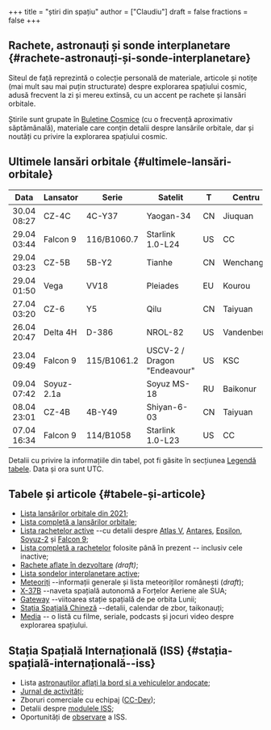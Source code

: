 +++
title = "știri din spațiu"
author = ["Claudiu"]
draft = false
fractions = false
+++

## Rachete, astronauți și sonde interplanetare {#rachete-astronauți-și-sonde-interplanetare}

Siteul de față reprezintă o colecție personală de materiale, articole și notițe (mai mult sau mai puțin structurate) despre explorarea spațiului cosmic, adusă frecvent la zi și mereu extinsă, cu un accent pe rachete și lansări orbitale.

Știrile sunt grupate în [Buletine Cosmice](/bul) (cu o frecvență aproximativ săptămânală), materiale care conțin detalii despre lansările orbitale, dar și noutăți cu privire la explorarea spațiului cosmic.


## Ultimele lansări orbitale {#ultimele-lansări-orbitale}

| Data        | Lansator   | Serie       | Satelit                     | T  | Centru     | Rampă  | R. | Bul             |
|-------------|------------|-------------|-----------------------------|----|------------|--------|----|-----------------|
| 30.04 08:27 | CZ-4C      | 4C-Y37      | Yaogan-34                   | CN | Jiuquan    | SLS-2  | S  | [114](/bul/114) |
| 29.04 03:44 | Falcon 9   | 116/B1060.7 | Starlink 1.0-L24            | US | CC         | LC40   | S  | [113](/bul/113) |
| 29.04 03:23 | CZ-5B      | 5B-Y2       | Tianhe                      | CN | Wenchang   | LC1    | S  | [113](/bul/113) |
| 29.04 01:50 | Vega       | VV18        | Pleiades                    | EU | Kourou     | ELV    | S  | [113](/bul/113) |
| 27.04 03:20 | CZ-6       | Y5          | Qilu                        | CN | Taiyuan    | LC16   | S  | [113](/bul/113) |
| 26.04 20:47 | Delta 4H   | D-386       | NROL-82                     | US | Vandenberg | SLC6   | S  | [113](/bul/113) |
| 23.04 09:49 | Falcon 9   | 115/B1061.2 | USCV-2 / Dragon "Endeavour" | US | KSC        | LC39A  | S  | [113](/bul/113) |
| 09.04 07:42 | Soyuz-2.1a |             | Soyuz MS-18                 | RU | Baikonur   | 31/6   | S  | [112](/bul/112) |
| 08.04 23:01 | CZ-4B      | 4B-Y49      | Shiyan-6-03                 | CN | Taiyuan    | SLC-40 | S  | [112](/bul/112) |
| 07.04 16:34 | Falcon 9   | 114/B1058   | Starlink 1.0-L23            | US | CC         | LC40   | S  | [112](/bul/112) |

Detalii cu privire la informațiile din tabel, pot fi găsite în secțiunea [Legendă tabele](/t/legenda_tabele). Data și ora sunt UTC.


## Tabele și articole {#tabele-și-articole}

-   [Lista lansărilor orbitale din 2021](/t/l2021);
-   [Lista completă a lansărilor orbitale](/t/lansari);
-   [Lista rachetelor active](/r/rachete_active) --cu detalii despre [Atlas V](/r/atlasv), [Antares](/r/antares), [Epsilon](/r/epsilon), [Soyuz-2](/r/soyuz-2) și [Falcon 9](/r/falcon9);
-   [Lista completă a rachetelor](/r/rachete) folosite până în prezent -- inclusiv cele inactive;
-   [Rachete aflate în dezvoltare](/r/viitor) _(draft)_;
-   [Lista sondelor interplanetare active](/m/sonde);
-   [Meteoriți](/m/meteoriti) --informații generale și lista meteoriților românești (_draft_);
-   [X-37B](/m/x37b) --naveta spațială autonomă a Forțelor Aeriene ale SUA;
-   [Gateway](/m/gateway) --viitoarea stație spațială de pe orbita Lunii;
-   [Stația Spațială Chineză](/m/css) --detalii, calendar de zbor, taikonauți;
-   [Media](/m/media) -- o listă cu filme, seriale, podcasts și jocuri video despre explorarea spațiului.


## Stația Spațială Internațională (ISS) {#stația-spațială-internațională--iss}

-   Lista [astronauților aflați la bord și a vehiculelor andocate](/iss/iss/);
-   [Jurnal de activități](/iss/jurnal);
-   Zboruri comerciale cu echipaj ([CC-Dev](/iss/ccdev));
-   Detalii despre [modulele ISS](/iss/module);
-   Oportunități de [observare](https://www.heavens-above.com/PassSummary.aspx?satid=25544&lat=46.7712&lng=23.6236&loc=Cluj-Napoca&alt=0&tz=EET) a ISS.